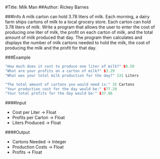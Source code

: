 #Title: Milk Man
##Author: Rickey Barnes
 
###Info
A milk carton can hold 3.78 liters of milk. Each morning, a dairy
farm ships cartons of milk to a local grocery store. Each carton can
hold 3.78 liters of milk. Write a program that allows the user to
enter the cost of producing one liter of milk, the profit on each
carton of milk, and the total amount of milk produced that day.
The program then calculates and displays the number of milk cartons
needed to hold the milk, the cost of producing the milk and the
profit for that day.

###Example
```c++
"How much does it cost to produce one liter of milk?" $0.59
"What are your profits on a carton of milk?" $3.29
"What was your total milk production for the day?" 131 Liters

"The total amount of cartons you would need is:" 35 Cartons
"Your production cost for the day would be:" $77.29
"Your total profits for the day would be:" $37.86
```


####Input
+ Cost per Liter -> Float
+ Profits per Carton -> Float
+ Liters Produced -> Float

####Output
+ Cartons Needed -> Integer
+ Production Costs -> Float
+ Profits -> Float
